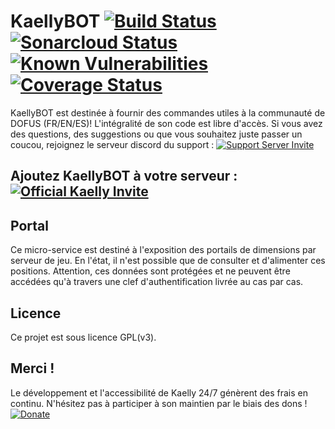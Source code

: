 # KaellyBOT [![Build Status](https://api.travis-ci.org/KaellyBot/Kaelly-portals.svg)](https://travis-ci.org/KaellyBot/Kaelly-portals) [![Sonarcloud Status](https://sonarcloud.io/api/project_badges/measure?project=KaellyBot_Kaelly-portals&metric=alert_status)](https://sonarcloud.io/dashboard?id=KaellyBot_Kaelly-portals) [![Known Vulnerabilities](https://snyk.io/test/github/kaellybot/kaelly-portals/badge.svg?targetFile=pom.xml)](https://snyk.io/test/github/kaellybot/kaelly-portals?targetFile=pom.xml) [![Coverage Status](https://coveralls.io/repos/github/KaellyBot/Kaelly-portals/badge.svg)](https://coveralls.io/github/KaellyBot/Kaelly-portals)  

KaellyBOT est destinée à fournir des commandes utiles à la communauté de DOFUS (FR/EN/ES)! L'intégralité de son code est libre d'accès. Si vous avez des questions, des suggestions ou que vous souhaitez juste passer un coucou, rejoignez le serveur discord du support : [![Support Server Invite](https://img.shields.io/badge/Join-KaellyBOT%20Support-7289DA.svg?style=flat)](https://discord.gg/CyJCFDk)

## Ajoutez KaellyBOT à votre serveur : [![Official Kaelly Invite](https://img.shields.io/badge/Add-KaellyBOT-0199FE.svg?style=flat)](https://discordapp.com/oauth2/authorize?&client_id=202916641414184960&scope=bot)

## Portal  
Ce micro-service est destiné à l'exposition des portails de dimensions par serveur de jeu. En l'état, il n'est possible que de consulter et d'alimenter ces positions. Attention, ces données sont protégées et ne peuvent être accédées qu'à travers une clef d'authentification livrée au cas par cas.  

## Licence  

Ce projet est sous licence GPL(v3).

## Merci !  

Le développement et l'accessibilité de Kaelly 24/7 génèrent des frais en continu. N'hésitez pas à participer à son maintien par le biais des dons !   
[![Donate](https://www.paypalobjects.com/fr_FR/FR/i/btn/btn_donateCC_LG.gif)](https://www.paypal.com/cgi-bin/webscr?cmd=_s-xclick&hosted_button_id=89WTL4LXRZK98)
